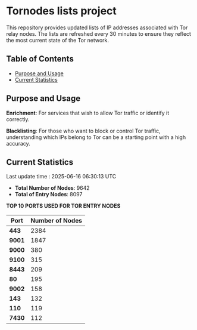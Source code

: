 # Tornodes lists project

This repository provides updated lists of IP addresses associated with Tor relay nodes. The lists are refreshed every 30 minutes to ensure they reflect the most current state of the Tor network.

## Table of Contents

- [Purpose and Usage](#purpose-and-usage)
- [Current Statistics](#current-statistics)


## Purpose and Usage

**Enrichment**: For services that wish to allow Tor traffic or identify it correctly.

**Blacklisting**: For those who want to block or control Tor traffic, understanding which IPs belong to Tor can be a starting point with a high accuracy.

## Current Statistics

Last update time : 2025-06-16 06:30:13 UTC

- **Total Number of Nodes**: 9642
- **Total of Entry Nodes**: 8097

**TOP 10 PORTS USED FOR TOR ENTRY NODES**

| **Port** | **Number of Nodes** |
|------|-----------------|
| **443**   | 2384  |
| **9001**   | 1847  |
| **9000**   | 380  |
| **9100**   | 315  |
| **8443**   | 209  |
| **80**   | 195  |
| **9002**   | 158  |
| **143**   | 132  |
| **110**   | 119  |
| **7430**   | 112  |

